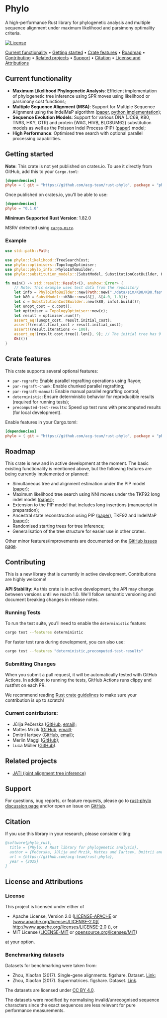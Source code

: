 # Phylo

A high-performance Rust library for phylogenetic analysis and multiple sequence alignment under maximum likelihood and parsimony optimality criteria.

<!-- [![Crates.io](https://img.shields.io/crates/v/phylo.svg)](https://crates.io/crates/phylo)
[![Documentation](https://docs.rs/phylo/badge.svg)](https://docs.rs/phylo) -->
[![License](https://img.shields.io/badge/license-MIT%20OR%20Apache--2.0-blue.svg)](https://github.com/acg-team/rust-phylo#license)

[Current functionality](#current-functionality) • [Getting started](#getting-started) • [Crate features](#crate-features) • [Roadmap](#roadmap) • [Contributing](#contributing) • [Related projects](#related-projects) • [Support](#support) • [Citation](#citation) • [License and Attributions](#license-and-attributions)

## Current functionality

- **Maximum Likelihood Phylogenetic Analysis**: Efficient implementation of phylogenetic tree inference using SPR moves using likelihood or parsimony cost functions;
- **Multiple Sequence Alignment (MSA)**: Support for Multiple Sequence Alignment using the IndelMaP algorithm ([paper]( https://academic.oup.com/mbe/article/41/7/msae109/7688856 ), [python implementation]( https://github.com/acg-team/indelMaP ));
- **Sequence Evolution Models**: Support for various DNA (JC69, K80, TN93, HKY, GTR) and protein (WAG, HIVB, BLOSUM62) substitution models as well as the Poisson Indel Process (PIP) ([paper]( https://www.pnas.org/doi/10.1073/pnas.1220450110 )) model;
- **High Performance**: Optimised tree search with optional parallel processing capabilities.

## Getting started

<!-- Add this to your `Cargo.toml`:

```toml
[dependencies]
phylo = "0.1.0"
``` -->

**Note**: This crate is not yet published on crates.io. To use it directly from GitHub, add this to your `Cargo.toml`:

```toml
[dependencies]
phylo = { git = "https://github.com/acg-team/rust-phylo", package = "phylo" }
```

Once published on crates.io, you'll be able to use:

```toml
[dependencies]
phylo = "0.1.0"
```

**Minimum Supported Rust Version**: 1.82.0

MSRV detected using [`cargo-msrv`]( https://github.com/foresterre/cargo-msrv ).

### Example

```rust
use std::path::Path;
    
use phylo::likelihood::TreeSearchCost;
use phylo::optimisers::TopologyOptimiser;
use phylo::phylo_info::PhyloInfoBuilder;
use phylo::substitution_models::{SubstModel, SubstitutionCostBuilder, K80};

fn main() -> std::result::Result<(), anyhow::Error> {
    // Note: This example uses test data from the repository
    let info = PhyloInfoBuilder::new(Path::new("./data/sim/K80/K80.fasta").to_path_buf()).build()?;
    let k80 = SubstModel::<K80>::new(&[], &[4.0, 1.0]);
    let c = SubstitutionCostBuilder::new(k80, info).build()?;
    let unopt_cost = c.cost();
    let optimiser = TopologyOptimiser::new(c);
    let result = optimiser.run()?;
    assert_eq!(unopt_cost, result.initial_cost);
    assert!(result.final_cost > result.initial_cost);
    assert!(result.iterations <= 100);
    assert_eq!(result.cost.tree().len(), 9); // The initial tree has 9 nodes, 5 leaves and 4 internal nodes.
    Ok(()) 
}
```

## Crate features

This crate supports several optional features:

- `par-regraft`: Enable parallel regrafting operations using Rayon;
- `par-regraft-chunk`: Enable chunked parallel regrafting;
- `par-regraft-manual`: Enable manual parallel regrafting control;
- `deterministic`: Ensure deterministic behavior for reproducible results (required for running tests);
- `precomputed-test-results`: Speed up test runs with precomputed results (for local development).

Enable features in your Cargo.toml:

```toml
[dependencies]
phylo = { git = "https://github.com/acg-team/rust-phylo", package = "phylo", features = ["par-regraft"] }
```

<!-- 
## Documentation
Full documentation is available at docs.rs/phylo.
-->

<!-- 
## Performance benchmarks
Will add Luca's benchmarks when possible.
-->

## Roadmap

This crate is new and in active development at the moment. The basic existing functionality is mentioned above, but the following features are being currently implemented or planned:

- Simultaneous tree and alignment estimation under the PIP model ([paper]( https://www.pnas.org/doi/10.1073/pnas.1220450110 )); 
- Maximum likelihood tree search using NNI moves under the TKF92 long indel model ([paper]( https://link.springer.com/article/10.1007/BF00163848 ));
- Extension to the PIP model that includes long insertions (manuscript in preparation);
- Ancestral state reconstruction using PIP ([paper]( https://pubmed.ncbi.nlm.nih.gov/35866991/ )), TKF92 and IndelMaP ([paper]( https://academic.oup.com/mbe/article/41/7/msae109/7688856 ));
- Randomised starting trees for tree inference;
- Generalisation of the tree structure for easier use in other crates.

Other minor features/improvements are documented on the [GitHub issues page]( https://github.com/acg-team/rust-phylo/issues?q=is%3Aissue%20state%3Aopen%20label%3Aenhancement ).

## Contributing

This is a new library that is currently in active development. Contributions are highly welcome!

**API Stability**: As this crate is in active development, the API may change between versions until we reach 1.0. We'll follow semantic versioning and document breaking changes in release notes.

### Running Tests

To run the test suite, you'll need to enable the `deterministic` feature:

```bash
cargo test --features deterministic
```

For faster test runs during development, you can also use:

```bash
cargo test --features "deterministic,precomputed-test-results"
```

### Submitting Changes

When you submit a pull request, it will be automatically tested with GitHub Actions. In addition to running the tests, GitHub Actions runs clippy and rustfmt on each PR.

We recommend reading [Rust crate guidelines]( https://rust-lang.github.io/api-guidelines/about.html ) to make sure your contribution is up to scratch!

### Current contributors:

- Jūlija Pečerska ([GitHub]( https://github.com/junniest ), [email]( mailto:julija.pecerska@zhaw.ch ));
- Mattes Mrzik ([GitHub]( https://github.com/MattesMrzik ), [email]( mailto:mattes.mrzik@zhaw.ch ));
- Dmitrii Iartsev ([GitHub]( https://github.com/jarcev ), [email]( mailto:dmitrii.iartsev@zhaw.ch ));
- Merlin Maggi ([GitHub]( https://github.com/merlinio2000 ));
- Luca Müller ([GitHub]( https://github.com/lucasperception )).

## Related projects

- [JATI (joint alignment tree inference)]( https://github.com/acg-team/JATI )

## Support

For questions, bug reports, or feature requests, please go to [rust-phylo discussion page]( https://github.com/acg-team/rust-phylo/discussions ) and/or open an issue on [GitHub]( https://github.com/acg-team/rust-phylo/issues ).

## Citation

If you use this library in your research, please consider citing:

```bibtex
@software{phylo_rust,
  title = {Phylo: A Rust library for phylogenetic analysis},
  author = {Pečerska, Jūlija and Mrzik, Mattes and Iartsev, Dmitrii and Gil, Manuel and Anisimova, Maria},
  url = {https://github.com/acg-team/rust-phylo},
  year = {2025}
}
```

## License and Attributions

### License

This project is licensed under either of
- Apache License, Version 2.0 ([LICENSE-APACHE]( LICENSE-APACHE ) or [www.apache.org/licenses/LICENSE-2.0]( http://www.apache.org/licenses/LICENSE-2.0 )), or
- MIT License ([LICENSE-MIT]( LICENSE-MIT ) or [opensource.org/licenses/MIT]( http://opensource.org/licenses/MIT ))

at your option.

### Benchmarking datasets

Datasets for benchmarking were taken from:
- Zhou, Xiaofan (2017). Single-gene alignments. figshare. Dataset. [Link]( https://doi.org/10.6084/m9.figshare.5477749.v1 );
- Zhou, Xiaofan (2017). Supermatrices. figshare. Dataset. [Link]( https://doi.org/10.6084/m9.figshare.5477746.v1 ).

The datasets are licensed under [CC BY 4.0]( https://creativecommons.org/licenses/by/4.0/ ).

The datasets were modified by normalising invalid/unrecognised sequence characters since the exact sequences are less relevant
for pure performance measurements.
